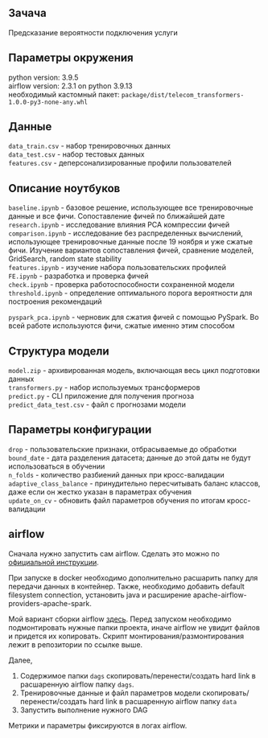 ## Зачача
Предсказание вероятности подключения услуги


## Параметры окружения
python version: 3.9.5<br>
airflow version: 2.3.1 on python 3.9.13<br>
необходимый кастомный пакет: `package/dist/telecom_transformers-1.0.0-py3-none-any.whl`<br>


## Данные
`data_train.csv` - набор тренировочных данных<br>
`data_test.csv` - набор тестовых данных<br>
`features.csv` - деперсонализированные профили пользователей<br>


## Описание ноутбуков
`baseline.ipynb` - базовое решение, использующее все тренировочные данные и все фичи. Сопоставление фичей по ближайшей дате<br>
`research.ipynb` - исследование влияния PCA компрессии фичей<br>
`comparison.ipynb` - исследование без распределенных вычислений, использующее тренировочные данные после 19 ноября и уже сжатые фичи. Изучение вариантов сопоставления фичей, сравнение моделей, GridSearch, random state stability<br>
`features.ipynb` - изучение набора пользовательских профилей<br>
`FE.ipynb` - разработка и проверка фичей<br>
`check.ipynb` - проверка работоспособности сохраненной модели<br>
`threshold.ipynb` - определение оптимального порога вероятности для построения рекомендаций<br>

`pyspark_pca.ipynb` - черновик для сжатия фичей с помощью PySpark. Во всей работе используются фичи, сжатые именно этим способом<br>


## Структура модели
`model.zip` - архивированная модель, включающая весь цикл подготовки данных<br>
`transformers.py` - набор используемых трансформеров<br>
`predict.py` - CLI приложение для получения прогноза<br>
`predict_data_test.csv` - файл с прогнозами модели<br>

## Параметры конфигурации
`drop` - пользовательские признаки, отбрасываемые до обработки<br>
`bound_date` - дата разделения датасета; данные до этой даты не будут использоваться в обучении<br>
`n_folds` - количество разбиений данных при кросс-валидации<br>
`adaptive_class_balance` - принудительно пересчитывать баланс классов, даже если он жестко указан в параметрах обучения<br>
`update_on_cv` - обновить файл параметров обучения по итогам кросс-валидации<br>


## airflow
Сначала нужно запустить сам airflow. Сделать это можно по 
<a href="https://airflow.apache.org/docs/apache-airflow/stable/start/">официальной инструкции</a>.

При запуске в docker необходимо дополнительно расшарить папку для передачи данных в контейнер.
Также, необходимо добавить default filesystem connection, установить java и расширение apache-airflow-providers-apache-spark.

Мой вариант сборки airflow <a href="https://github.com/j2cry/local-airflow">здесь</a>.
Перед запуском необходимо подмонтировать нужные папки проекта, иначе airflow не увидит файлов и придется их копировать. Скрипт монтирования/размонтирования лежит в репозитории по ссылке выше.

Далее,
1. Содержимое папки `dags` скопировать/перенести/создать hard link в расшаренную airflow папку `dags`.
2. Тренировочные данные и файл параметров модели скопировать/перенести/создать hard link в расшаренную airflow папку `data`
3. Запустить выполнение нужного DAG

Метрики и параметры фиксируются в логах airflow.
